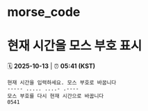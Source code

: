 # morse_code
# 현재 시간을 모스 부호 표시
<!-- MORSE_TIME_START -->
🗓️ **2025-10-13** | ⏰ **05:41 (KST)**

```
현재 시간을 입력하세요. 모스 부호로 바꿉니다
----- ..... ....- .----
모스 부호를 다시 현재 시간으로 바꿉니다
0541
```
<!-- MORSE_TIME_END -->
